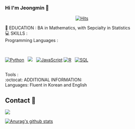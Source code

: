 ### Hi I'm Jeongmin 👋


  <div align=center>
	
  [![Hits](https://hits.seeyoufarm.com/api/count/incr/badge.svg?url=https%3A%2F%2Fgithub.com%2Fjmlee0415)](https://hits.seeyoufarm.com)
	
  </div>

:school: EDUCATION : BA in Mathematics, with Sepcialty in Statistics </br>
:computer: SKILLS : </br>
 Programming Languages : </br>
  
<br>

<p align="left">
<a href="#">
<img alt="Python" src="https://img.shields.io/badge/python%20-%2314354C.svg?style=for-the-badge&logo=python&logoColor=white"/></a> &nbsp;
<a href="#">
<img src="https://img.shields.io/badge/-Java-F6F6F6?style=for-the-badge&logo=java&logoColor=003399" /></a> &nbsp;
<a href="#">
<img alt="JavaScript" src="https://img.shields.io/badge/javascript%20-%23323330.svg?&style=for-the-badge&logo=javascript&logoColor=%23F7DF1E"/></a> 
<a href="#">
<img alt="R" src="https://img.shields.io/badge/r-%23276DC3.svg?&style=for-the-badge&logo=r&logoColor=white"/></a> &nbsp;
 <a href="#">
<img alt="SQL" src="https://img.shields.io/badge/sql-%23276DC3.svg?&style=for-the-badge&logo=sql"/></a> &nbsp;
</p>

<br>
    Tools : </br>
:octocat: ADDITIONAL INFORMATION: </br>
    Languages: Fluent in Korean and English
  
 
<!--
**jmlee0415/jmlee0415** is a ✨ _special_ ✨ repository because its `README.md` (this file) appears on your GitHub profile.

Here are some ideas to get you started:

- 🔭 I’m currently working on ...
- 🌱 I’m currently learning ...
- 👯 I’m looking to collaborate on ...
- 🤔 I’m looking for help with ...
- 💬 Ask me about ...
- 📫 How to reach me: ...
- 😄 Pronouns: ...
- ⚡ Fun fact: ...
-->



<br>

## Contact 📩 

<a href="jmlee04150@gmail.com">
<img src=https://img.shields.io/badge/Gmail-d14836?style=for-the-badge&logo=Gmail&logoColor=white&link=mailto:jmlee04150@gmail.com />
</a>

<br>


[![Anurag's github stats](https://github-readme-stats.vercel.app/api?username=jmlee0415)](https://github.com/anuraghazra/github-readme-stats)
